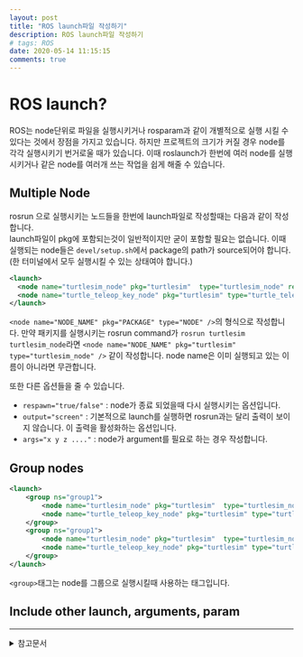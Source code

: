 ```yaml
---
layout: post
title: "ROS launch파일 작성하기"
description: ROS launch파일 작성하기
# tags: ROS
date: 2020-05-14 11:15:15
comments: true
---
```


# ROS launch?

ROS는 node단위로 파일을 실행시키거나 rosparam과 같이 개별적으로 실행 시킬 수 있다는 것에서 장점을 가지고 있습니다. 하지만 프로젝트의 크기가 커질 경우 node를 각각 실행시키기 번거로울 때가 있습니다. 이때 roslaunch가 한번에 여러 node를 실행시키거나 같은 node를 여러개 쓰는 작업을 쉽게 해줄 수 있습니다.
<!-- 런치파일이 무엇인지 -->
<!-- 런치파일의 장점 -->
## Multiple Node

rosrun 으로 실행시키는 노드들을 한번에 launch파일로 작성할때는 다음과 같이 작성합니다.  
launch파일이 pkg에 포함되는것이 일반적이지만 굳이 포함할 필요는 없습니다. 이때 실행되는 node들은 `devel/setup.sh`에서 package의 path가 source되어야 합니다.(한 터미널에서 모두 실행시킬 수 있는 상태여야 합니다.)

```xml
<launch>
  <node name="turtlesim_node" pkg="turtlesim"  type="turtlesim_node" respawn="true" />
  <node name="turtle_teleop_key_node" pkg="turtlesim" type="turtle_teleop_key" output="screen" />
</launch>
```

`<node name="NODE_NAME" pkg="PACKAGE" type="NODE" />`의 형식으로 작성합니다. 만약 패키지를 실행시키는 rosrun command가 `rosrun turtlesim turtlesim_node`라면 `<node name="NODE_NAME" pkg="turtlesim" type="turtlesim_node" />` 같이 작성합니다. node name은 이미 실행되고 있는 이름이 아니라면 무관합니다.  

또한 다른 옵션들을 줄 수 있습니다.
- `respawn="true/false"` : node가 종료 되었을때 다시 실행시키는 옵션입니다.
- `output="screen"` : 기본적으로 launch를 실행하면 rosrun과는 달리 출력이 보이지 않습니다. 이 출력을 활성화하는 옵션입니다.
- `args="x y z ...."` : node가 argument를 필요로 하는 경우 작성합니다.

## Group nodes

```xml
<launch>
    <group ns="group1">
        <node name="turtlesim_node" pkg="turtlesim"  type="turtlesim_node" respawn="true" />
        <node name="turtle_teleop_key_node" pkg="turtlesim" type="turtle_teleop_key" output="screen" />
    </group>
    <group ns="group1">
        <node name="turtlesim_node" pkg="turtlesim"  type="turtlesim_node" respawn="true" />
        <node name="turtle_teleop_key_node" pkg="turtlesim" type="turtle_teleop_key" output="screen" />
    </group>
</launch>
```

`<group>`태그는 node를 그룹으로 실행시킬때 사용하는 태그입니다.

## Include other launch, arguments, param


<!-- node실행시키기 - respawn screen 등등 -->
<!-- launch 포함시키기 -->
<!-- param, arg -->



---

<details>
<summary>참고문서</summary>
<div markdown="1">

- [Roslaunch tips for large projects](http://wiki.ros.org/ROS/Tutorials/Roslaunch%20tips%20for%20larger%20projects)

</div>
</details>
<script id="dsq-count-scr" src="//msc9533.disqus.com/count.js" async></script>

